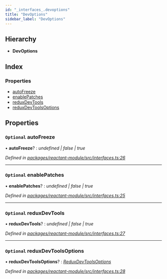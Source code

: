 ```yaml
---
id: "_interfaces_.devoptions"
title: "DevOptions"
sidebar_label: "DevOptions"
---
```


## Hierarchy

* **DevOptions**

## Index

### Properties

* [autoFreeze](_interfaces_.devoptions.md#optional-autofreeze)
* [enablePatches](_interfaces_.devoptions.md#optional-enablepatches)
* [reduxDevTools](_interfaces_.devoptions.md#optional-reduxdevtools)
* [reduxDevToolsOptions](_interfaces_.devoptions.md#optional-reduxdevtoolsoptions)

## Properties

### `Optional` autoFreeze

• **autoFreeze**? : *undefined | false | true*

*Defined in [packages/reactant-module/src/interfaces.ts:26](https://github.com/unadlib/reactant/blob/ecf98d3/packages/reactant-module/src/interfaces.ts#L26)*

___

### `Optional` enablePatches

• **enablePatches**? : *undefined | false | true*

*Defined in [packages/reactant-module/src/interfaces.ts:25](https://github.com/unadlib/reactant/blob/ecf98d3/packages/reactant-module/src/interfaces.ts#L25)*

___

### `Optional` reduxDevTools

• **reduxDevTools**? : *undefined | false | true*

*Defined in [packages/reactant-module/src/interfaces.ts:27](https://github.com/unadlib/reactant/blob/ecf98d3/packages/reactant-module/src/interfaces.ts#L27)*

___

### `Optional` reduxDevToolsOptions

• **reduxDevToolsOptions**? : *[ReduxDevToolsOptions](../modules/_interfaces_.md#reduxdevtoolsoptions)*

*Defined in [packages/reactant-module/src/interfaces.ts:28](https://github.com/unadlib/reactant/blob/ecf98d3/packages/reactant-module/src/interfaces.ts#L28)*
